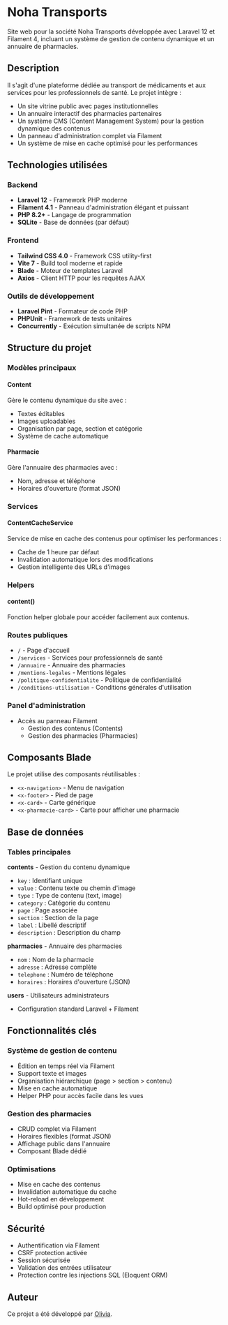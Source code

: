 # Noha Transports

Site web pour la société Noha Transports développée avec Laravel 12 et Filament 4, incluant un système de gestion de contenu dynamique et un annuaire de pharmacies.

## Description

Il s'agit d'une plateforme dédiée au transport de médicaments et aux services pour les professionnels de santé. Le projet intègre :

-   Un site vitrine public avec pages institutionnelles
-   Un annuaire interactif des pharmacies partenaires
-   Un système CMS (Content Management System) pour la gestion dynamique des contenus
-   Un panneau d'administration complet via Filament
-   Un système de mise en cache optimisé pour les performances

## Technologies utilisées

### Backend

-   **Laravel 12** - Framework PHP moderne
-   **Filament 4.1** - Panneau d'administration élégant et puissant
-   **PHP 8.2+** - Langage de programmation
-   **SQLite** - Base de données (par défaut)

### Frontend

-   **Tailwind CSS 4.0** - Framework CSS utility-first
-   **Vite 7** - Build tool moderne et rapide
-   **Blade** - Moteur de templates Laravel
-   **Axios** - Client HTTP pour les requêtes AJAX

### Outils de développement

-   **Laravel Pint** - Formateur de code PHP
-   **PHPUnit** - Framework de tests unitaires
-   **Concurrently** - Exécution simultanée de scripts NPM

## Structure du projet

### Modèles principaux

#### Content

Gère le contenu dynamique du site avec :

-   Textes éditables
-   Images uploadables
-   Organisation par page, section et catégorie
-   Système de cache automatique

#### Pharmacie

Gère l'annuaire des pharmacies avec :

-   Nom, adresse et téléphone
-   Horaires d'ouverture (format JSON)

### Services

#### ContentCacheService

Service de mise en cache des contenus pour optimiser les performances :

-   Cache de 1 heure par défaut
-   Invalidation automatique lors des modifications
-   Gestion intelligente des URLs d'images

### Helpers

#### content()

Fonction helper globale pour accéder facilement aux contenus.

### Routes publiques

-   `/` - Page d'accueil
-   `/services` - Services pour professionnels de santé
-   `/annuaire` - Annuaire des pharmacies
-   `/mentions-legales` - Mentions légales
-   `/politique-confidentialite` - Politique de confidentialité
-   `/conditions-utilisation` - Conditions générales d'utilisation

### Panel d'administration

-   Accès au panneau Filament
    -   Gestion des contenus (Contents)
    -   Gestion des pharmacies (Pharmacies)

## Composants Blade

Le projet utilise des composants réutilisables :

-   `<x-navigation>` - Menu de navigation
-   `<x-footer>` - Pied de page
-   `<x-card>` - Carte générique
-   `<x-pharmacie-card>` - Carte pour afficher une pharmacie

## Base de données

### Tables principales

**contents** - Gestion du contenu dynamique

-   `key` : Identifiant unique
-   `value` : Contenu texte ou chemin d'image
-   `type` : Type de contenu (text, image)
-   `category` : Catégorie du contenu
-   `page` : Page associée
-   `section` : Section de la page
-   `label` : Libellé descriptif
-   `description` : Description du champ

**pharmacies** - Annuaire des pharmacies

-   `nom` : Nom de la pharmacie
-   `adresse` : Adresse complète
-   `telephone` : Numéro de téléphone
-   `horaires` : Horaires d'ouverture (JSON)

**users** - Utilisateurs administrateurs

-   Configuration standard Laravel + Filament

## Fonctionnalités clés

### Système de gestion de contenu

-   Édition en temps réel via Filament
-   Support texte et images
-   Organisation hiérarchique (page > section > contenu)
-   Mise en cache automatique
-   Helper PHP pour accès facile dans les vues

### Gestion des pharmacies

-   CRUD complet via Filament
-   Horaires flexibles (format JSON)
-   Affichage public dans l'annuaire
-   Composant Blade dédié

### Optimisations

-   Mise en cache des contenus
-   Invalidation automatique du cache
-   Hot-reload en développement
-   Build optimisé pour production

## Sécurité

-   Authentification via Filament
-   CSRF protection activée
-   Session sécurisée
-   Validation des entrées utilisateur
-   Protection contre les injections SQL (Eloquent ORM)

## Auteur

Ce projet a été développé par [Olivia](https://github.com/olivia-ctnl).
